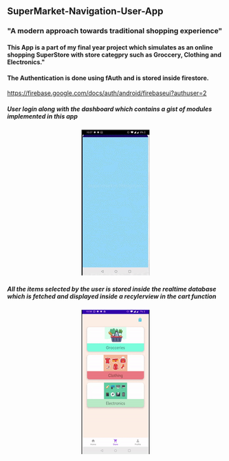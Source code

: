 ## SuperMarket-Navigation-User-App

<h3 style="text-align=center";font-family: "Robot Mono", Times, serif; >"A modern approach towards traditional shopping experience"</h3>



<h4 style="text-align=center";font-family: "Robot Mono", Times, serif; padding :60px >This App is a part of my final year project which simulates as an online shopping SuperStore with store categpry such as Groccery, Clothing and Electronics."</h4>


<h4 style="text-align=center";font-family: "Robot Mono", Times, serif; padding :60px >The Authentication is done using fAuth and is stored inside firestore.</h4>
<a href text:="resources">https://firebase.google.com/docs/auth/android/firebaseui?authuser=2</a>








<h5 style="text-align=center";font-family: "Times New Roman", Times, serif; padding: 40px>User login along with the dashboard which contains a gist of modules implemented in this app</h5>
<div align="center">

  ![dashboard](media/dashbaord.gif)

</div>









<h5 style="text-align=center";font-family: "Times New Roman", Times, serif; padding:40px >All the items selected by the user is stored inside the realtime database which is fetched and displayed inside a recylerview in the cart function</h5>
<div align="center">

  ![cart](media/cart.gif)

</div>


